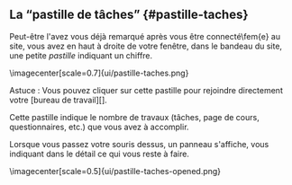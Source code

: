 ## La “pastille de tâches” {#pastille-taches}

Peut-être l'avez vous déjà remarqué après vous être connecté\fem{e} au site, vous avez en haut à droite de votre fenêtre, dans le bandeau du site, une petite *pastille* indiquant un chiffre.

\imagecenter[scale=0.7]{ui/pastille-taches.png}

Astuce&nbsp;: Vous pouvez cliquer sur cette pastille pour rejoindre directement votre [bureau de travail][].

Cette pastille indique le nombre de travaux (tâches, page de cours, questionnaires, etc.) que vous avez à accomplir. 

Lorsque vous passez votre souris dessus, un panneau s'affiche, vous indiquant dans le détail ce qui vous reste à faire.

\imagecenter[scale=0.5]{ui/pastille-taches-opened.png}
